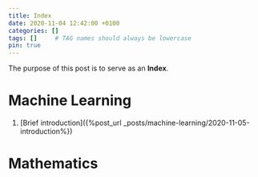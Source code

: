 ```yaml
---
title: Index
date: 2020-11-04 12:42:00 +0100
categories: []
tags: []     # TAG names should always be lowercase
pin: true
---
```


The purpose of this post is to serve as an **Index**.

# Machine Learning
1. [Brief introduction]({%post_url _posts/machine-learning/2020-11-05-introduction%})

# Mathematics